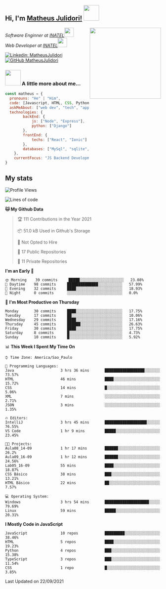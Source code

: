 <h2> Hi, I'm <a href="https://matheusjulidori.github.io" target="_blank">Matheus Julidori!</a> <img src="https://media.giphy.com/media/12oufCB0MyZ1Go/giphy.gif" width="50"></h2>
<img align='right' src="https://media.giphy.com/media/M9gbBd9nbDrOTu1Mqx/giphy.gif" width="230">
<p><em>Software Enginner at <a href="http://www.inatel.br" target="_blank">INATEL</a><img src="https://media.giphy.com/media/fYSnHlufseco8Fh93Z/giphy.gif" width="30"></br>
  Web Developer at <a href="http://www.inatel.br" target="_blank">INATEL</a><img src="https://media.giphy.com/media/WUlplcMpOCEmTGBtBW/giphy.gif" width="30"> 
</em></p>

[![Linkedin: MatheusJulidori](https://img.shields.io/badge/-MatheusJulidori-blue?style=flat-square&logo=Linkedin&logoColor=white&link=https://www.linkedin.com/in/MatheusJulidori/)](https://www.linkedin.com/in/MatheusJulidori/)
[![GitHub MatheusJulidori](https://img.shields.io/github/followers/matheusjulidori?label=follow&style=social)](https://github.com/MatheusJulidori)


### <img src="https://media.giphy.com/media/VgCDAzcKvsR6OM0uWg/giphy.gif" width="50"> A little more about me...  

```javascript
const matheus = {
  pronouns: "He" | "Him",
  code: [Javascript, HTML, CSS, Python, Java, C++, C],
  askMeAbout: ["web dev", "tech", "app dev", "games"],
  technologies: {
        backEnd: {
            js: ["Node", "Express"],
            python: ["Django"]
        },
        frontEnd: {
            techs: ["React", "Ionic"]
        },
        databases: ["MySql", "sqlite","PostgreSQL"],
    },
    currentFocus: "JS Backend Development",
}
```
<h2>My stats</h2>

<!--START_SECTION:waka-->
![Profile Views](http://img.shields.io/badge/Profile%20Views-0-blue)

![Lines of code](https://img.shields.io/badge/From%20Hello%20World%20I%27ve%20Written-490561%20lines%20of%20code-blue)

**🐱 My Github Data** 

> 🏆 111 Contributions in the Year 2021
 > 
> 📦 51.0 kB Used in Github's Storage 
 > 
> 🚫 Not Opted to Hire
 > 
> 📜 17 Public Repositories 
 > 
> 🔑 11 Private Repositories  
 > 
**I'm an Early 🐤** 

```text
🌞 Morning    39 commits     █████░░░░░░░░░░░░░░░░░░░░   23.08% 
🌆 Daytime    98 commits     ██████████████░░░░░░░░░░░   57.99% 
🌃 Evening    32 commits     ████░░░░░░░░░░░░░░░░░░░░░   18.93% 
🌙 Night      0 commits      ░░░░░░░░░░░░░░░░░░░░░░░░░   0.0%

```
📅 **I'm Most Productive on Thursday** 

```text
Monday       30 commits     ████░░░░░░░░░░░░░░░░░░░░░   17.75% 
Tuesday      17 commits     ██░░░░░░░░░░░░░░░░░░░░░░░   10.06% 
Wednesday    29 commits     ████░░░░░░░░░░░░░░░░░░░░░   17.16% 
Thursday     45 commits     ██████░░░░░░░░░░░░░░░░░░░   26.63% 
Friday       30 commits     ████░░░░░░░░░░░░░░░░░░░░░   17.75% 
Saturday     8 commits      █░░░░░░░░░░░░░░░░░░░░░░░░   4.73% 
Sunday       10 commits     █░░░░░░░░░░░░░░░░░░░░░░░░   5.92%

```


📊 **This Week I Spent My Time On** 

```text
⌚︎ Time Zone: America/Sao_Paulo

💬 Programming Languages: 
Java                     3 hrs 36 mins       ██████████████████░░░░░░░   73.57% 
HTML                     46 mins             ████░░░░░░░░░░░░░░░░░░░░░   15.72% 
CSS                      14 mins             █░░░░░░░░░░░░░░░░░░░░░░░░   5.06% 
XML                      7 mins              ░░░░░░░░░░░░░░░░░░░░░░░░░   2.71% 
JSON                     3 mins              ░░░░░░░░░░░░░░░░░░░░░░░░░   1.35%

🔥 Editors: 
IntelliJ                 3 hrs 45 mins       ███████████████████░░░░░░   76.55% 
VS Code                  1 hr 9 mins         █████░░░░░░░░░░░░░░░░░░░░   23.45%

🐱‍💻 Projects: 
Aula08_14-09             1 hr 17 mins        ██████░░░░░░░░░░░░░░░░░░░   26.2% 
Aula09_16-09             1 hr 12 mins        ██████░░░░░░░░░░░░░░░░░░░   24.56% 
Lab05_16-09              55 mins             ████░░░░░░░░░░░░░░░░░░░░░   18.87% 
CSS Básico               38 mins             ███░░░░░░░░░░░░░░░░░░░░░░   13.21% 
HTML Básico              22 mins             ██░░░░░░░░░░░░░░░░░░░░░░░   7.57%

💻 Operating System: 
Windows                  3 hrs 54 mins       ████████████████████░░░░░   79.69% 
Linux                    59 mins             █████░░░░░░░░░░░░░░░░░░░░   20.31%

```

**I Mostly Code in JavaScript** 

```text
JavaScript               10 repos            █████████░░░░░░░░░░░░░░░░   38.46% 
HTML                     5 repos             ████░░░░░░░░░░░░░░░░░░░░░   19.23% 
Python                   4 repos             ███░░░░░░░░░░░░░░░░░░░░░░   15.38% 
TypeScript               3 repos             ███░░░░░░░░░░░░░░░░░░░░░░   11.54% 
CSS                      1 repo              █░░░░░░░░░░░░░░░░░░░░░░░░   3.85%

```



 Last Updated on 22/09/2021
<!--END_SECTION:waka-->
